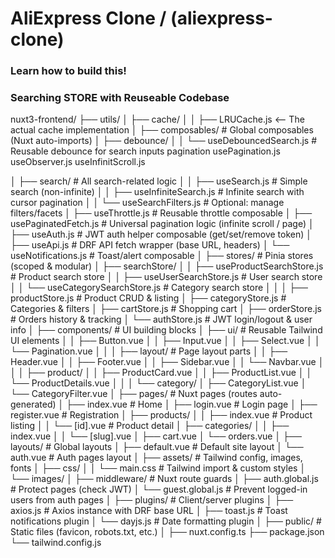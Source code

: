 # AliExpress Clone / (aliexpress-clone)

### Learn how to build this!
### Searching STORE with Reuseable Codebase
<!-- // https://collectionapi.metmuseum.org/public/collection/v1/departments -->
nuxt3-frontend/
├── utils/
│   ├── cache/
│   │   ├── LRUCache.js   <-- The actual cache implementation
│
├── composables/                               # Global composables (Nuxt auto-imports)
│   ├── debounce/
│   │   └── useDebouncedSearch.js              # Reusable debounce for search inputs
        pagination
            usePagination.js
            useObserver.js
            useInfinitScroll.js
            
│   ├── search/                           # All search-related logic
│   │   ├── useSearch.js                  # Simple search (non-infinite)
│   │   ├── useInfiniteSearch.js          # Infinite search with cursor pagination
│   │   └── useSearchFilters.js           # Optional: manage filters/facets
│   ├── useThrottle.js                         # Reusable throttle composable
│   ├── usePaginatedFetch.js                   # Universal pagination logic (infinite scroll / page)
│   ├── useAuth.js                             # JWT auth helper composable (get/set/remove token)
│   ├── useApi.js                              # DRF API fetch wrapper (base URL, headers)
│   └── useNotifications.js                    # Toast/alert composable
│
├── stores/                                    # Pinia stores (scoped & modular)
│   ├── searchStore/
│   │   ├── useProductSearchStore.js           # Product search store
│   │   ├── useUserSearchStore.js              # User search store
│   │   └── useCategorySearchStore.js          # Category search store
│   │
│   ├── productStore.js                        # Product CRUD & listing
│   ├── categoryStore.js                       # Categories & filters
│   ├── cartStore.js                           # Shopping cart
│   ├── orderStore.js                          # Orders history & tracking
│   └── authStore.js                           # JWT login/logout & user info
│
├── components/                                # UI building blocks
│   ├── ui/                                    # Reusable Tailwind UI elements
│   │   ├── Button.vue
│   │   ├── Input.vue
│   │   ├── Select.vue
│   │   └── Pagination.vue
│   │
│   ├── layout/                                # Page layout parts
│   │   ├── Header.vue
│   │   ├── Footer.vue
│   │   ├── Sidebar.vue
│   │   └── Navbar.vue
│   │
│   ├── product/
│   │   ├── ProductCard.vue
│   │   ├── ProductList.vue
│   │   └── ProductDetails.vue
│   │
│   └── category/
│       ├── CategoryList.vue
│       └── CategoryFilter.vue
│
├── pages/                                     # Nuxt pages (routes auto-generated)
│   ├── index.vue                              # Home
│   ├── login.vue                              # Login page
│   ├── register.vue                           # Registration
│   ├── products/
│   │   ├── index.vue                          # Product listing
│   │   └── [id].vue                           # Product detail
│   ├── categories/
│   │   ├── index.vue
│   │   └── [slug].vue
│   ├── cart.vue
│   └── orders.vue
│
├── layouts/                                   # Global layouts
│   ├── default.vue                            # Default site layout
│   └── auth.vue                               # Auth pages layout
│
├── assets/                                    # Tailwind config, images, fonts
│   ├── css/
│   │   └── main.css                           # Tailwind import & custom styles
│   └── images/
│
├── middleware/                                # Nuxt route guards
│   ├── auth.global.js                         # Protect pages (check JWT)
│   └── guest.global.js                        # Prevent logged-in users from auth pages
│
├── plugins/                                   # Client/server plugins
│   ├── axios.js                               # Axios instance with DRF base URL
│   ├── toast.js                               # Toast notifications plugin
│   └── dayjs.js                               # Date formatting plugin
│
├── public/                                    # Static files (favicon, robots.txt, etc.)
│
├── nuxt.config.ts
├── package.json
└── tailwind.config.js
